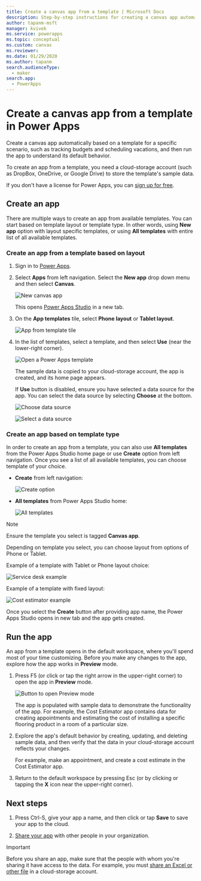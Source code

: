```yaml
---
title: Create a canvas app from a template | Microsoft Docs
description: Step-by-step instructions for creating a canvas app automatically based on a Power Apps template.
author: tapanm-msft
manager: kvivek
ms.service: powerapps
ms.topic: conceptual
ms.custom: canvas
ms.reviewer: 
ms.date: 01/29/2020
ms.author: tapanm
search.audienceType: 
  - maker
search.app: 
  - PowerApps
---
```


# Create a canvas app from a template in Power Apps

Create a canvas app automatically based on a template for a specific scenario, such as tracking budgets and scheduling vacations, and then run the app to understand its default behavior.

To create an app from a template, you need a cloud-storage account (such as DropBox, OneDrive, or Google Drive) to store the template's sample data.

If you don't have a license for Power Apps, you can [sign up for free](../signup-for-powerapps.md).

## Create an app

There are multiple ways to create an app from available templates. You can start based on template layout or template type. In other words, using **New app** option with layout specific templates, or using **All templates** with entire list of all available templates.

### Create an app from a template based on layout

1. Sign in to [Power Apps](https://make.powerapps.com).

1. Select **Apps** from left navigation. Select the **New app** drop down menu and then select **Canvas**.

    ![New canvas app](./media/get-started-test-drive/new-canvas-app.png)

    This opens [Power Apps Studio](https://docs.microsoft.com/powerapps/powerapps-overview#power-apps-for-app-makerscreators) in a new tab.

1. On the **App templates** tile, select **Phone layout** or **Tablet layout**.

    ![App from template tile](./media/get-started-test-drive/template-tile.png)

1. In the list of templates, select a template, and then select **Use** (near the lower-right corner).

    ![Open a Power Apps template](./media/get-started-test-drive/open-template.png)

    The sample data is copied to your cloud-storage account, the app is created, and its home page appears.

    If **Use** button is disabled, ensure you have selected a data source for the app. You can select the data source by selecting **Choose** at the bottom.
    
    ![Choose data source](./media/get-started-test-drive/choose-data-source.png)
    
    ![Select a data source](./media/get-started-test-drive/data-source-selector.png)

### Create an app based on template type

In order to create an app from a template, you can also use **All templates** from the Power Apps Studio home page or use **Create** option from left navigation. Once you see a list of all available templates, you can choose template of your choice.

- **Create** from left navigation:

    ![Create option](./media/get-started-test-drive/create-button.png)

- **All templates** from Power Apps Studio home:

    ![All templates](./media/get-started-test-drive/home-button.png)

> [!NOTE]
> Ensure the template you select is tagged **Canvas app**.

Depending on template you select, you can choose layout from options of Phone or Tablet.

Example of a template with Tablet or Phone layout choice:

![Service desk example](./media/get-started-test-drive/service-desk-example.png)

Example of a template with fixed layout:

![Cost estimator example](./media/get-started-test-drive/cost-estimator-example.png)

Once you select the **Create** button after providing app name, the Power Apps Studio opens in new tab and the app gets created. 

## Run the app
An app from a template opens in the default workspace, where you'll spend most of your time customizing. Before you make any changes to the app, explore how the app works in **Preview** mode.

1. Press F5 (or click or tap the right arrow in the upper-right corner) to open the app in **Preview** mode.

    ![Button to open Preview mode](./media/get-started-test-drive/open-preview.png)

    The app is populated with sample data to demonstrate the functionality of the app. For example, the Cost Estimator app contains data for creating appointments and estimating the cost of installing a specific flooring product in a room of a particular size.

4. Explore the app's default behavior by creating, updating, and deleting sample data, and then verify that the data in your cloud-storage account reflects your changes.

    For example, make an appointment, and create a cost estimate in the Cost Estimator app.

5. Return to the default workspace by pressing Esc (or by clicking or tapping the **X** icon near the upper-right corner).

## Next steps
1. Press Ctrl-S, give your app a name, and then click or tap **Save** to save your app to the cloud.

1. [Share your app](share-app.md) with other people in your organization.

> [!IMPORTANT]
> Before you share an app, make sure that the people with whom you're sharing it have access to the data. For example, you must [share an Excel or other file](share-app-data.md) in a cloud-storage account.
